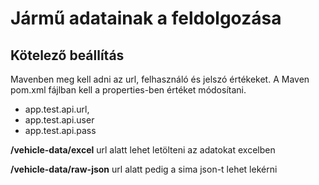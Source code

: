 # Jármű adatainak a feldolgozása 
## Kötelező beállítás
Mavenben meg kell adni az url, felhasználó és jelszó értékeket.
A Maven pom.xml fájlban kell a properties-ben értéket módosítani.
- app.test.api.url,
- app.test.api.user
- app.test.api.pass

**/vehicle-data/excel** url alatt lehet letölteni az adatokat excelben

**/vehicle-data/raw-json** url alatt pedig a sima json-t lehet lekérni
